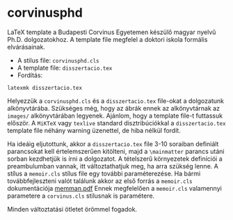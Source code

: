 # corvinusphd
LaTeX template a Budapesti Corvinus Egyetemen készülő magyar nyelvű Ph.D. dolgozatokhoz.
A template file megfelel a doktori iskola formális elvárásainak.

* A stilus file: `corvinusphd.cls` 
* A template file: `disszertacio.tex`
* Fordítás: 
```
latexmk disszertacio.tex
```

Helyezzük a `corvinusphd.cls` és a `disszertacio.tex` file-okat a dolgozatunk alkönyvtárába.
Szükséges még, hogy az ábrák ennek az alkönyvtárnak az `images/` alkönyvtárában legyenek.
Ajánlom, hogy a template file-t futtassuk először. A `MiKTeX` vagy `texlive` standard disztribúciókkal
a `disszertacio.tex` template file néhány warning üzenettel, de hiba nélkül fordít.

Ha ideáig eljutottunk, akkor a `disszertacio.tex` file 3-10 soraiban definiált parancsokat kell értelemszerűen kitölteni,
majd a `\mainmatter` parancs utáni sorban kezdhetjük is írni a dolgozatot.
A tételszerű környezetek definíciói a preambulumban vannak, itt változtathatjuk meg, ha arra szükség lenne.
A stílus a `memoir.cls` stílus file egy további paraméterezése. Ha bármi továbbfejleszteni valót találunk akkor az első forrás a `memoir.cls` dokumentációja [memman.pdf](http://tug.ctan.org/tex-archive/macros/latex/contrib/memoir/memman.pdf)
Ennek megfelelően a `memoir.cls` valamennyi parametere a `corvinus.cls` stilusnak is paramétere.

Minden változtatási ötletet örömmel fogadok.
